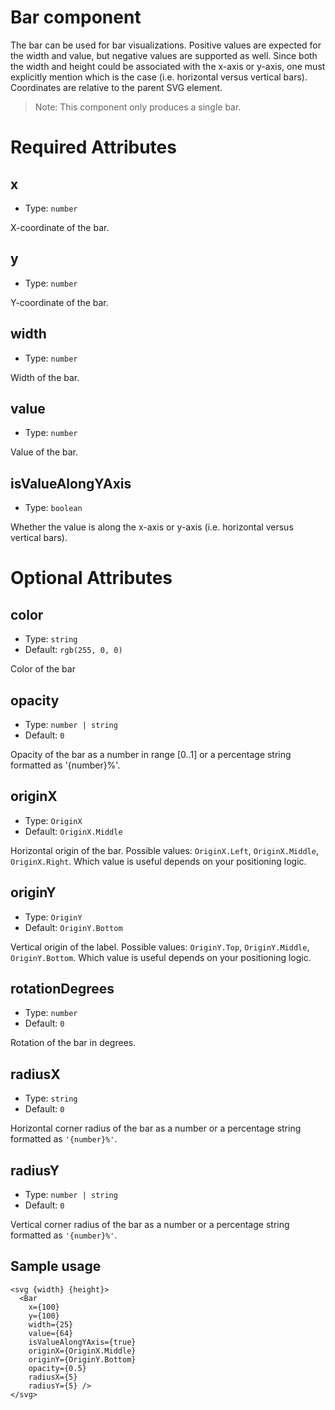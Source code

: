 # Bar component

The bar can be used for bar visualizations.
Positive values are expected for the width and value, but
negative values are supported as well.
Since both the width and height could be associated with
the x-axis or y-axis, one must explicitly mention which
is the case (i.e. horizontal versus vertical bars).
Coordinates are relative to the parent SVG element.

> Note: This component only produces a single bar.

# Required Attributes

## x

- Type: `number`

X-coordinate of the bar.

## y

- Type: `number`

Y-coordinate of the bar.

## width

- Type: `number`

Width of the bar.

## value

- Type: `number`

Value of the bar.

## isValueAlongYAxis

- Type: `boolean`

Whether the value is along the x-axis or y-axis (i.e. horizontal versus vertical bars).

# Optional Attributes

## color

- Type: `string`
- Default: `rgb(255, 0, 0)`

Color of the bar

## opacity

- Type: `number | string`
- Default: `0`

Opacity of the bar as a number in range [0..1] or
a percentage string formatted as '{number}%'.

## originX

- Type: `OriginX`
- Default: `OriginX.Middle`

Horizontal origin of the bar.
Possible values: `OriginX.Left`, `OriginX.Middle`, `OriginX.Right`.
Which value is useful depends on your positioning logic.

## originY

- Type: `OriginY`
- Default: `OriginY.Bottom`

Vertical origin of the label.
Possible values: `OriginY.Top`, `OriginY.Middle`, `OriginY.Bottom`.
Which value is useful depends on your positioning logic.

## rotationDegrees

- Type: `number`
- Default: `0`

Rotation of the bar in degrees.

## radiusX

- Type: `string`
- Default: `0`

Horizontal corner radius of the bar as a number
or a percentage string formatted as `'{number}%'`.

## radiusY

- Type: `number | string`
- Default: `0`

Vertical corner radius of the bar as a number
or a percentage string formatted as `'{number}%'`.

## Sample usage

```svelte
<svg {width} {height}>
  <Bar
    x={100}
    y={100}
    width={25}
    value={64}
    isValueAlongYAxis={true}
    originX={OriginX.Middle}
    originY={OriginY.Bottom}
    opacity={0.5}
    radiusX={5}
    radiusY={5} />
</svg>
```
